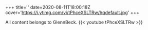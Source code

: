 +++
title=''
date=2020-08-11T18:00:18Z
cover='https://i.ytimg.com/vi/tPhceXSLTRw/hqdefault.jpg'
+++

All content belongs to GlennBeck.
{{< youtube tPhceXSLTRw >}}
